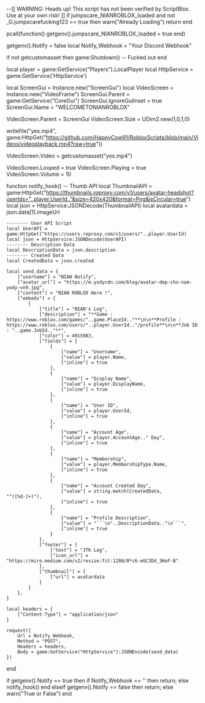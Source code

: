 --[[
WARNING: Heads up! This script has not been verified by ScriptBlox. Use at your own risk!
]]
if jumpscare_NIANROBLOX_loaded and not _G.jumpscarefucking123 == true then
	warn("Already Loading")
    return
end

pcall(function() getgenv().jumpscare_NIANROBLOX_loaded = true end)

getgenv().Notify = false
local Notify_Webhook = "Your Discord Webhook"

if not getcustomasset then
	game:Shutdown() -- Fucked out
end

local player = game:GetService("Players").LocalPlayer
local HttpService = game:GetService('HttpService')

local ScreenGui = Instance.new("ScreenGui")
local VideoScreen = Instance.new("VideoFrame")
ScreenGui.Parent = game:GetService("CoreGui")
ScreenGui.IgnoreGuiInset = true
ScreenGui.Name = "WELCOMETONIANROBLOX"

VideoScreen.Parent = ScreenGui
VideoScreen.Size = UDim2.new(1,0,1,0)

writefile("yes.mp4", game:HttpGet("https://github.com/HappyCow91/RobloxScripts/blob/main/Videos/videoplayback.mp4?raw=true"))

VideoScreen.Video = getcustomasset("yes.mp4")

VideoScreen.Looped = true
VideoScreen.Playing = true
VideoScreen.Volume = 10

function notify_hook()
	-- Thumb API
	local ThumbnailAPI = game:HttpGet("https://thumbnails.roproxy.com/v1/users/avatar-headshot?userIds="..player.UserId.."&size=420x420&format=Png&isCircular=true")
	local json = HttpService:JSONDecode(ThumbnailAPI)
	local avatardata = json.data[1].imageUrl

	-------- User API Script
	local UserAPI = game:HttpGet("https://users.roproxy.com/v1/users/"..player.UserId)
	local json = HttpService:JSONDecode(UserAPI)
	-------- Description Data
	local DescriptionData = json.description
	-------- Created Data
	local CreatedData = json.created

	local send_data = {
		["username"] = "NIAN Notify",
		["avatar_url"] = "https://m.yodycdn.com/blog/avatar-dep-cho-nam-yody-vn9.jpg",
		["content"] = "NIAN ROBLOX Here !",
		["embeds"] = {
			{
				["title"] = "NIAN's Log",
				["description"] = "**Game : https://www.roblox.com/games/"..game.PlaceId.."**\n\n**Profile : https://www.roblox.com/users/"..player.UserId.."/profile**\n\n**Job ID : "..game.JobId.."**",
				["color"] = 4915083,
				["fields"] = {
					{
						["name"] = "Username",
						["value"] = player.Name,
						["inline"] = true
					},
					{
						["name"] = "Display Name",
						["value"] = player.DisplayName,
						["inline"] = true
					},
					{
						["name"] = "User ID",
						["value"] = player.UserId,
						["inline"] = true
					},
					{
						["name"] = "Account Age",
						["value"] = player.AccountAge.." Day",
						["inline"] = true
					},
					{
						["name"] = "Membership",
						["value"] = player.MembershipType.Name,
						["inline"] = true
					},
					{
						["name"] = "Account Created Day",
						["value"] = string.match(CreatedData, "^([%d-]+)"),
						["inline"] = true
					},
					{
						["name"] = "Profile Description",
						["value"] = "```\n"..DescriptionData.."\n```",
						["inline"] = true
					}
				},
				["footer"] = {
					["text"] = "JTK Log",
					["icon_url"] = "https://miro.medium.com/v2/resize:fit:1280/0*c6-eGC3Dd_3HoF-B"
				},
				["thumbnail"] = {
					["url"] = avatardata
				}
			}
		},
	}

	local headers = {
		["Content-Type"] = "application/json"
	}

	request({
		Url = Notify_Webhook,
		Method = "POST",
		Headers = headers,
		Body = game:GetService("HttpService"):JSONEncode(send_data)
	})
end

if getgenv().Notify == true then
	if Notify_Webhook == '' then
		return;
	else
		notify_hook()
	end
elseif getgenv().Notify == false then
	return;
else
	warn("True or False")
end
